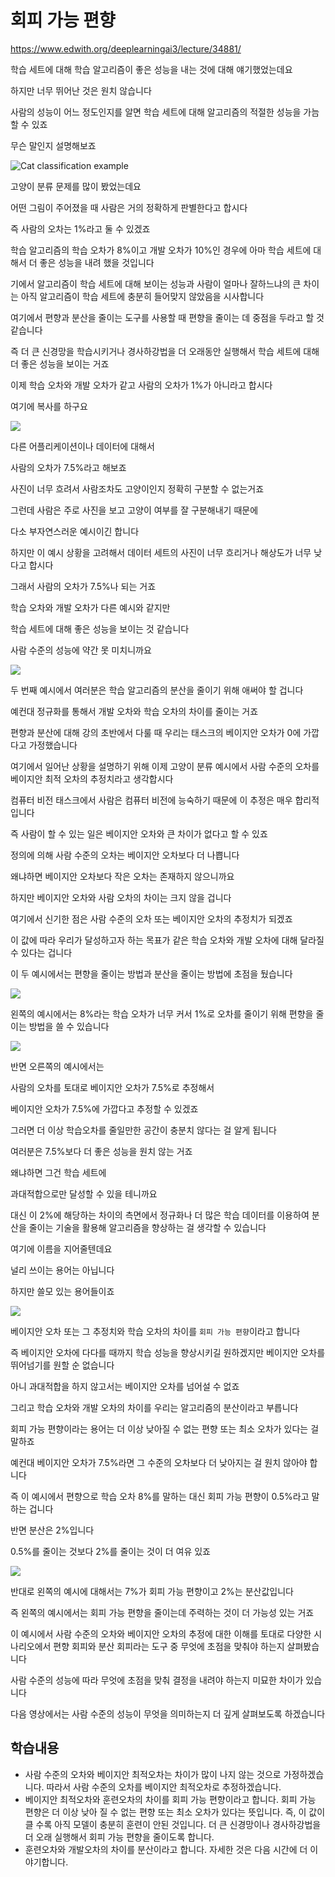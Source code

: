 # 회피 가능 편향

<https://www.edwith.org/deeplearningai3/lecture/34881/>

학습 세트에 대해 학습 알고리즘이 좋은 성능을 내는 것에 대해 얘기했었는데요

하지만 너무 뛰어난 것은 원치 않습니다

사람의 성능이 어느 정도인지를 알면 학습 세트에 대해 알고리즘의 적절한 성능을 가늠할 수 있죠

무슨 말인지 설명해보죠

![Cat classification example](https://monosnap.com/image/8oRJROG95XBkm0As4BVDGPGmEmKSvW.png)

고양이 분류 문제를 많이 봤었는데요

어떤 그림이 주어졌을 때 사람은 거의 정확하게 판별한다고 합시다

즉 사람의 오차는 1%라고 둘 수 있겠죠

학습 알고리즘의 학습 오차가 8%이고 개발 오차가 10%인 경우에 아마 학습 세트에 대해서 더 좋은 성능을 내려 했을 것입니다

기에서 알고리즘이 학습 세트에 대해 보이는 성능과 사람이 얼마나 잘하느냐의 큰 차이는 아직 알고리즘이 학습 세트에 충분히 들어맞지 않았음을 시사합니다

여기에서 편향과 분산을 줄이는 도구를 사용할 때 편향을 줄이는 데 중점을 두라고 할 것 같습니다

즉 더 큰 신경망을 학습시키거나 경사하강법을 더 오래동안 실행해서 학습 세트에 대해 더 좋은 성능을 보이는 거죠

이제 학습 오차와 개발 오차가 같고 사람의 오차가 1%가 아니라고 합시다

여기에 복사를 하구요

![](https://monosnap.com/image/irvj9B12a8f91Cs2AkOzckhvSjtYjb.png)

다른 어플리케이션이나 데이터에 대해서

사람의 오차가 7.5%라고 해보죠

사진이 너무 흐려서 사람조차도 고양이인지 정확히 구분할 수 없는거죠

그런데 사람은 주로 사진을 보고 고양이 여부를 잘 구분해내기 때문에

다소 부자연스러운 예시이긴 합니다

하지만 이 예시 상황을 고려해서 데이터 세트의 사진이 너무 흐리거나 해상도가 너무 낮다고 합시다

그래서 사람의 오차가 7.5%나 되는 거죠

학습 오차와 개발 오차가 다른 예시와 같지만

학습 세트에 대해 좋은 성능을 보이는 것 같습니다

사람 수준의 성능에 약간 못 미치니까요

![](https://monosnap.com/image/ZlafmqHjw5AdPx29v8xZdqj96Iu3pL.png)

두 번째 예시에서 여러분은 학습 알고리즘의 분산을 줄이기 위해 애써야 할 겁니다

예컨대 정규화를 통해서 개발 오차와 학습 오차의 차이를 줄이는 거죠

편향과 분산에 대해 강의 초반에서 다룰 때 우리는 태스크의 베이지안 오차가 0에 가깝다고 가정했습니다

여기에서 일어난 상황을 설명하기 위해 이제 고양이 분류 예시에서 사람 수준의 오차를 베이지안 최적 오차의 추정치라고 생각합시다

컴퓨터 비전 태스크에서 사람은 컴퓨터 비전에 능숙하기 때문에 이 추정은 매우 합리적입니다

즉 사람이 할 수 있는 일은 베이지안 오차와 큰 차이가 없다고 할 수 있죠

정의에 의해 사람 수준의 오차는 베이지안 오차보다 더 나쁩니다

왜냐하면 베이지안 오차보다 작은 오차는 존재하지 않으니까요

하지만 베이지안 오차와 사람 오차의 차이는 크지 않을 겁니다

여기에서 신기한 점은 사람 수준의 오차 또는 베이지안 오차의 추정치가 되겠죠

이 값에 따라 우리가 달성하고자 하는 목표가 같은 학습 오차와 개발 오차에 대해 달라질 수 있다는 겁니다

이 두 예시에서는 편향을 줄이는 방법과 분산을 줄이는 방법에 초점을 뒀습니다

![](https://monosnap.com/image/bMjpNqPMsZFMeJ6WqrihgrwS21Y3gM.png)

왼쪽의 예시에서는 8%라는 학습 오차가 너무 커서 1%로 오차를 줄이기 위해 편향을 줄이는 방법을 쓸 수 있습니다

![](https://monosnap.com/image/CXaPl2d4AQo6BXr99rLwZ8Q0P7eQTC.png)

반면 오른쪽의 예시에서는

사람의 오차를 토대로 베이지안 오차가 7.5%로 추정해서

베이지안 오차가 7.5%에 가깝다고 추정할 수 있겠죠

그러면 더 이상 학습오차를 줄일만한 공간이 충분치 않다는 걸 알게 됩니다

여러분은 7.5%보다 더 좋은 성능을 원치 않는 거죠

왜냐하면 그건 학습 세트에

과대적합으로만 달성할 수 있을 테니까요

대신 이 2%에 해당하는 차이의 측면에서 정규화나 더 많은 학습 데이터를 이용하여 분산을 줄이는 기술을 활용해 알고리즘을 향상하는 걸 생각할 수 있습니다

여기에 이름을 지어줄텐데요

널리 쓰이는 용어는 아닙니다

하지만 쓸모 있는 용어들이죠

![](https://monosnap.com/image/dHQcanrkFpD6TrWQZHe5x3xWdnX6De.png)

베이지안 오차 또는 그 추정치와 학습 오차의 차이를 `회피 가능 편향`이라고 합니다

즉 베이지안 오차에 다다를 때까지 학습 성능을 향상시키길 원하겠지만 베이지안 오차를 뛰어넘기를 원할 순 없습니다

아니 과대적합을 하지 않고서는 베이지안 오차를 넘어설 수 없죠

그리고 학습 오차와 개발 오차의 차이를 우리는 알고리즘의 분산이라고 부릅니다

회피 가능 편향이라는 용어는 더 이상 낮아질 수 없는 편향 또는 최소 오차가 있다는 걸 말하죠

예컨대 베이지안 오차가 7.5%라면 그 수준의 오차보다 더 낮아지는 걸 원치 않아야 합니다

즉 이 예시에서 편향으로 학습 오차 8%를 말하는 대신 회피 가능 편향이 0.5%라고 말하는 겁니다

반면 분산은 2%입니다

0.5%를 줄이는 것보다 2%를 줄이는 것이 더 여유 있죠

![](https://monosnap.com/image/OMf6EVZK9mhaOiBgKLSxHnOFGUNHXO.png)

반대로 왼쪽의 예시에 대해서는 7%가 회피 가능 편향이고 2%는 분산값입니다

즉 왼쪽의 예시에서는 회피 가능 편향을 줄이는데 주력하는 것이 더 가능성 있는 거죠

이 예시에서 사람 수준의 오차와 베이지안 오차의 추정에 대한 이해를 토대로 다양한 시나리오에서 편향 회피와 분산 회피라는 도구 중 무엇에 초점을 맞춰야 하는지 살펴봤습니다

사람 수준의 성능에 따라 무엇에 초점을 맞춰 결정을 내려야 하는지 미묘한 차이가 있습니다

다음 영상에서는 사람 수준의 성능이 무엇을 의미하는지 더 깊게 살펴보도록 하겠습니다



## 학습내용

- 사람 수준의 오차와 베이지안 최적오차는 차이가 많이 나지 않는 것으로 가정하겠습니다. 따라서 사람 수준의 오차를 베이지안 최적오차로 추정하겠습니다.
- 베이지안 최적오차와 훈련오차의 차이를 회피 가능 편향이라고 합니다. 회피 가능 편향은 더 이상 낮아 질 수 없는 편향 또는 최소 오차가 있다는 뜻입니다. 즉, 이 값이 클 수록 아직 모델이 충분히 훈련이 안된 것입니다. 더 큰 신경망이나 경사하강법을 더 오래 실행해서 회피 가능 편향을 줄이도록 합니다.
- 훈련오차와 개발오차의 차이를 분산이라고 합니다. 자세한 것은 다음 시간에 더 이야기합니다.